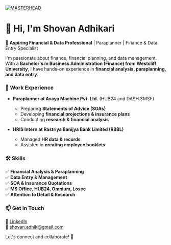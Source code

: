 [![MASTERHEAD](https://accent-technologies.com/wp-content/uploads/2021/01/BlogPage_DataPersonalization_Banner-1280x561.png)](https://shovanadhikari.io)
# 👋 Hi, I'm Shovan Adhikari

🚀 **Aspiring Financial & Data Professional** | Paraplanner | Finance & Data Entry Specialist  

I'm passionate about finance, financial planning, and data management. With a **Bachelor's in Business Administration (Finance) from Westcliff University**, I have hands-on experience in **financial analysis, paraplanning, and data entry**.  

### 💼 Work Experience
- **Paraplanner at Avaya Machine Pvt. Ltd.** (HUB24 and DASH SMSF)  
  - Preparing **Statements of Advice (SOAs)**  
  - Developing **financial projections & insurance plans**  
  - Conducting **research & financial analysis**  

- **HRIS Intern at Rastriya Banijya Bank Limited (RBBL)**  
  - Managed **HR data & records**  
  - Assisted in **creating employee booklets**  

### 🛠️ Skills  
✅ **Financial Analysis & Paraplanning**  
✅ **Data Entry & Management**  
✅ **SOA & Insurance Quotations**  
✅ **MS Office, HUB24, Omnium, Losec**  
✅ **Attention to Detail & Research**  

### 📫 Get in Touch  
💼 [LinkedIn](https://www.linkedin.com/in/shovan-adhikari/)  
📧 shovan.adhik@gmail.com  

Let's connect and collaborate! 🚀
